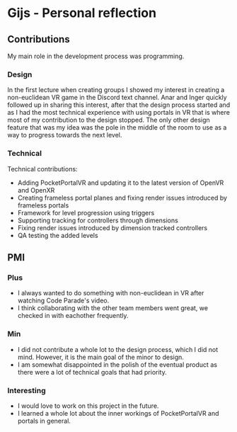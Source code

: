 # Gijs - Personal reflection

## Contributions
My main role in the development process was programming.
### Design
In the first lecture when creating groups I showed my interest in creating a non-euclidean VR game in the Discord text channel. Anar and Inger quickly followed up in sharing this interest, after that the design process started and as I had the most technical experience with using portals in VR that is where most of my contribution to the design stopped. The only other design feature that was my idea was the pole in the middle of the room to use as a way to progress towards the next level.

### Technical
Technical contributions:
- Adding PocketPortalVR and updating it to the latest version of OpenVR and OpenXR
- Creating frameless portal planes and fixing render issues introduced by frameless portals
- Framework for level progression using triggers
- Supporting tracking for controllers through dimensions
- Fixing render issues introduced by dimension tracked controllers
- QA testing the added levels

## PMI
### Plus
- I always wanted to do something with non-euclidean in VR after watching Code Parade's video.
- I think collaborating with the other team members went great, we checked in with eachother frequently.

### Min
- I did not contribute a whole lot to the design process, which I did not mind. However, it is the main goal of the minor to design.
- I am somewhat disappointed in the polish of the eventual product as there were a lot of technical goals that had priority.

### Interesting
- I would love to work on this project in the future.
- I learned a whole lot about the inner workings of PocketPortalVR and portals in general.

